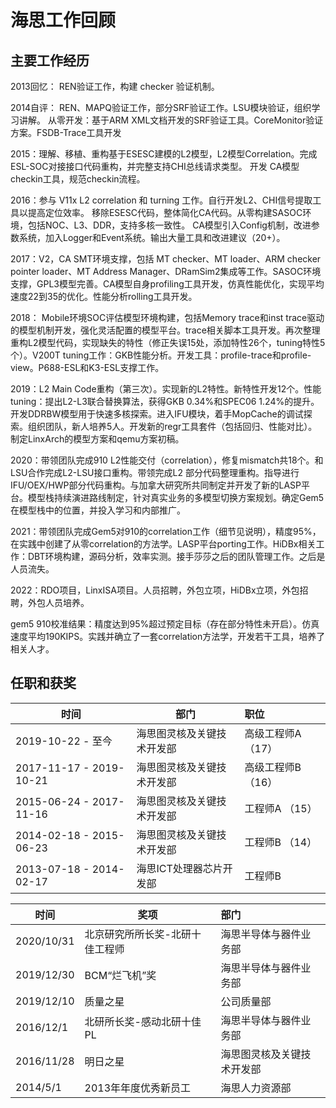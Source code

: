 # 海思工作回顾

## 主要工作经历

2013回忆：
  REN验证工作，构建 checker 验证机制。

2014自评： REN、MAPQ验证工作，部分SRF验证工作。LSU模块验证，组织学习讲解。
  从零开发：基于ARM XML文档开发的SRF验证工具。CoreMonitor验证方案。FSDB-Trace工具开发

2015：理解、移植、重构基于ESESC建模的L2模型，L2模型Correlation。完成ESL-SOC对接接口代码重构，并完整支持CHI总线请求类型。 开发 CA模型checkin工具，规范checkin流程。

2016：参与 V11x L2 correlation 和 turning 工作。自行开发L2、CHI信号提取工具以提高定位效率。
  移除ESESC代码，整体简化CA代码。从零构建SASOC环境，包括NOC、L3、DDR，支持多核一致性。
  CA模型引入Config机制，改进参数系统，加入Logger和Event系统。输出大量工具和改进建议（20+）。

2017：V2，CA SMT环境支撑，包括 MT checker、MT loader、ARM checker pointer loader、MT Address Manager、DRamSim2集成等工作。SASOC环境支撑，GPL3模型完善。CA模型自身profiling工具开发，仿真性能优化，实现平均速度22到35的优化。性能分析rolling工具开发。

2018： Mobile环境SOC评估模型环境构建，包括Memory trace和inst trace驱动的模型机制开发，强化灵活配置的模型平台。trace相关脚本工具开发。再次整理重构L2模型代码，实现缺失的特性（修正失误15处，添加特性26个，tuning特性5个）。V200T tuning工作：GKB性能分析。开发工具：profile-trace和profile-view。P688-ESL和K3-ESL支撑工作。

2019：L2 Main Code重构（第三次）。实现新的L2特性。新特性开发12个。性能tuning：提出L2-L3联合替换算法，获得GKB 0.34%和SPEC06 1.24%的提升。开发DDRBW模型用于快速多核探索。进入IFU模块，着手MopCache的调试探索。组织团队，新人培养5人。开发新的regr工具套件（包括回归、性能对比）。制定LinxArch的模型方案和qemu方案初稿。

2020：带领团队完成910 L2性能交付（correlation），修复mismatch共18个。和LSU合作完成L2-LSU接口重构。带领完成L2 部分代码整理重构。指导进行IFU/OEX/HWP部分代码重构。与加拿大研究所共同制定并开发了新的LASP平台。模型栈持续演进路线制定，针对真实业务的多模型切换方案规划。确定Gem5在模型栈中的位置，并投入学习和内部推广。

2021：带领团队完成Gem5对910的correlation工作（细节见说明），精度95%，在实践中创建了从零correlation的方法学。LASP平台porting工作。HiDBx相关工作：DBT环境构建，源码分析，效率实测。接手莎莎之后的团队管理工作。之后是人员流失。

2022：RDO项目，LinxISA项目。人员招聘，外包立项，HiDBx立项，外包招聘，外包人员培养。



gem5 910校准结果：精度达到95%超过预定目标（存在部分特性未开启）。仿真速度平均190KIPS。实践并确立了一套correlation方法学，开发若干工具，培养了相关人才。


## 任职和获奖

时间 | 部门 | 职位
--- | --- | :---
2019-10-22 - 至今 | 海思图灵核及关键技术开发部 | 高级工程师A （17）
2017-11-17 - 2019-10-21 | 海思图灵核及关键技术开发部 | 高级工程师B （16）
2015-06-24 -  2017-11-16 | 海思图灵核及关键技术开发部 | 工程师A （15）
2014-02-18 - 2015-06-23 | 海思图灵核及关键技术开发部 | 工程师B （14）
2013-07-18 - 2014-02-17 | 海思ICT处理器芯片开发部 | 工程师B

时间 | 奖项 | 部门
--- | --- | :---
2020/10/31 | 北京研究所所长奖-北研十佳工程师  |	海思半导体与器件业务部
2019/12/30 | BCM“烂飞机”奖	| 海思半导体与器件业务部
2019/12/10 | 质量之星  |	公司质量部
2016/12/1 | 北研所长奖-感动北研十佳PL  | 海思半导体与器件业务部
2016/11/28 | 明日之星  | 海思图灵核及关键技术开发部
2014/5/1 |  2013年年度优秀新员工  |  海思人力资源部

